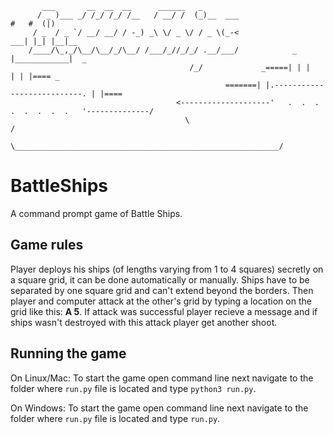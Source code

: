 
           ___       __  __  __      ______   _
          / _ )___ _/ /_/ /_/ /__   / __/ /  (_)__  ___                    #   #  (|)
         / _  / _ `/ __/ __/ / -_) _\ \/ _ \/ / _ \(_-<                ___| |_| |__|__
        /____/\_,_/\__/\__/_/\__/ /___/_//_/_/ .__/___/            _  |____________|  _
                                            /_/             _=====| | |            | | |==== _
                                                    =======| |.---------------------------. | |====
                                         <--------------------'   .  .  .  .  .  .  .  .   '--------------/
                                           \                                                             / 
                                            \___________________________________________________________/ 

# BattleShips

A command prompt game of Battle Ships.

## Game rules

Player deploys his ships (of lengths varying from 1 to 4 squares) secretly on a square grid, it can be done 
automatically or manually. Ships have to be separated by one square grid and can't extend beyond the borders. 
Then player and computer attack at the other's grid by typing a location on the grid like this: **A 5**. 
If attack was successful player recieve a message and if ships wasn't destroyed with this attack player get another shoot. 


## Running the game

On Linux/Mac:
    To start the game open command line next navigate to the folder where `run.py` file is located and type `python3 run.py`.

On Windows:
    To start the game open command line next navigate to the folder where `run.py` file is located and type `run.py`.

    
